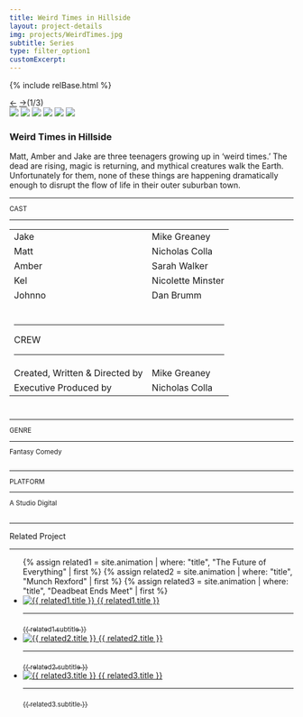 ```yaml
---
title: Weird Times in Hillside
layout: project-details
img: projects/WeirdTimes.jpg
subtitle: Series
type: filter_option1
customExcerpt: 
---
```

{% include relBase.html %}
 <section id="details">
    <div id="carousel">
      <div id="carousel_controls"><span><a href="#" id="carousel_backward">&larr;</a> <a href="#"
            id="carousel_forward">&rarr;</a></span><span id="pagecount">(1/3)</span></div>
      <div id="carousel_img">
        <img src="{{ relBase }}img/gallery/WeirdTimes_001.jpg" id="img1">
        <img src="{{ relBase }}img/gallery/WeirdTimes_002.jpg" id="img2">
        <img src="{{ relBase }}img/gallery/WeirdTimes_003.jpg" id="img3">
        <img src="{{ relBase }}img/gallery/WeirdTimes_004.jpg" id="img4">
        <img src="{{ relBase }}img/gallery/WeirdTimes_005.jpg" id="img5">
        <img src="{{ relBase }}img/gallery/WeirdTimes_006.jpg" id="img6">
      </div>
    </div>
    <article><span id="main-detail">
      <h1>Weird Times in Hillside</h1>
      <p>Matt, Amber and Jake are three teenagers growing up in ‘weird times.’ The dead are rising, magic is returning, and mythical creatures walk the Earth. Unfortunately for them, none of these things are happening dramatically enough to disrupt the flow of life in their outer suburban town.</p>
</span>   <sub>
        <hr>CAST
        <hr>
        <table><tr><td>Jake</td><td>Mike Greaney</td></tr>
        <tr><td>Matt</td><td>Nicholas Colla</td></tr>
        <tr><td>Amber</td><td>Sarah Walker</td></tr>
        <tr><td>Kel</td><td>Nicolette Minster</td></tr>
        <tr><td>Johnno</td><td>Dan Brumm</td></tr>
        <tr><td colspan="2"><br><hr>CREW
          <hr></td></tr><tr><td>Created, Written & Directed by</td><td>Mike Greaney</td></tr><tr><td>
          Executive Produced by </td><td>Nicholas Colla</td></tr></table><br>
        <hr>GENRE
        <hr>
        Fantasy Comedy<br>
        <br>
        <hr>PLATFORM
        <hr>
        A Studio Digital<br><br><!--
        <hr>WATCH
        <hr>
        <a href="https://ltnt.tv/dbem" target="_blank"><img src="{{ relBase }}img/social/youtube.svg" class="youtube"></a>
        <br><br>
        <hr>LINKS
        <hr>
        <a href="https://www.imdb.com/title/tt34748315/" target="_blank"><img src="{{ relBase }}img/social/imdb.svg" class="imdb"></a><a href="https://www.youtube.com/watch?v=eDtyB863J9Q" target="_blank"><img src="{{ relBase }}img/social/youtube.svg" class="youtube"></a>-->
      </sub>
    </article>
    <div id="related">
      <hr>
      Related Project
      <hr>
      <ul>
        {% assign related1 = site.animation | where: "title", "The Future of Everything" | first %}
          {% assign related2 = site.animation | where: "title", "Munch Rexford" | first %}
          {% assign related3 = site.animation | where: "title", "Deadbeat Ends Meet" | first %}
          <li>
            <a href="{{ related1.url | relative_url }}">
              <img src="{{ relBase }}img/{{ related1.img }}" alt="{{ related1.title }}">
              {{ related1.title }}
              <hr>
              <sub>{{ related1.subtitle }}</sub>
            </a>
          </li>
          <li>
            <a href="{{ related2.url | relative_url }}">
              <img src="{{ relBase }}img/{{ related2.img }}" alt="{{ related2.title }}">
              {{ related2.title }}
              <hr>
              <sub>{{ related2.subtitle }}</sub>
            </a>
          </li>
          <li>
            <a href="{{ related3.url | relative_url }}">
              <img src="{{ relBase }}img/{{ related3.img }}" alt="{{ related3.title }}">
              {{ related3.title }}
              <hr>
              <sub>{{ related3.subtitle }}</sub>
            </a>
          </li>
      </ul>
    </div>
  </section>

  <div id="gradient"></div>